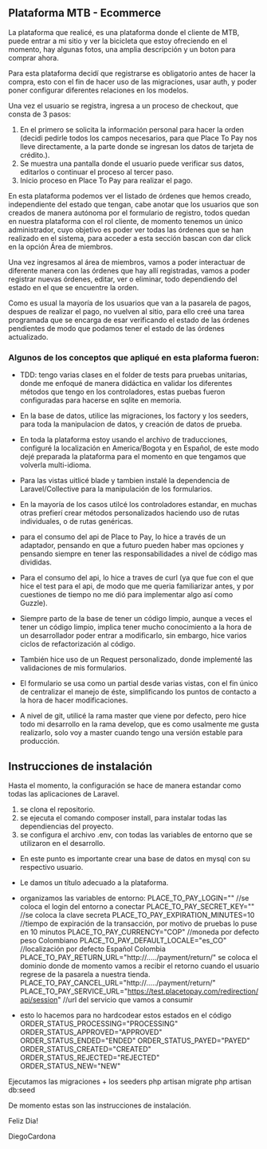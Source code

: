 ## Plataforma MTB - Ecommerce

La plataforma que realicé, es una plataforma donde el cliente de MTB, puede entrar a mi sitio y ver la bicicleta que estoy ofreciendo en el momento, hay algunas fotos, una amplia descripción y un boton para comprar ahora.

Para esta plataforma decidí que registrarse es obligatorio antes de hacer la compra, esto con el fin de hacer uso de las migraciones, usar auth, y poder poner configurar diferentes relaciones en los modelos.

Una vez el usuario se registra, ingresa a un proceso de checkout, que consta de 3 pasos:
1. En el primero se solicita la información personal para hacer la orden (decidi pedirle todos los campos necesarios, para que Place To Pay nos lleve directamente, a la parte donde se ingresan los datos de tarjeta de crédito.).
2. Se muestra una pantalla donde el usuario puede verificar sus datos, editarlos o continuar el proceso al tercer paso.
3. Inicio proceso en Place To Pay para realizar el pago.

En esta plataforma podemos ver el listado de órdenes que hemos creado, independiente del estado que tengan, cabe anotar que los usuarios que son creados de manera autónoma por el formulario de registro, todos quedan en nuestra plataforma con el rol cliente,  de momento tenemos un único administrador, cuyo objetivo es poder ver todas las órdenes que se han realizado en el sistema, para acceder a esta sección bascan con dar click en la opción Área de miembros.

Una vez ingresamos al área de miembros, vamos a poder interactuar de diferente manera con las órdenes que hay allí registradas, vamos a poder registrar nuevas órdenes, editar, ver o eliminar,  todo dependiendo del estado en el que se encuentre la orden.

Como es usual  la mayoría de los usuarios que van a la pasarela de pagos, despues de realizar el pago, no vuelven al sitio, para ello creé una tarea programada que se encarga de esar verificando el estado de las órdenes pendientes de modo que podamos tener el estado de las órdenes actualizado.


### Algunos de los conceptos que apliqué en esta plaforma fueron:

- TDD: tengo varias  clases en el folder de tests para pruebas unitarias, donde me enfoqué de manera didáctica en validar los diferentes métodos que tengo en los controladores, estas puebas fueron configuradas para hacerse en sqlite en memoria.

- En la base de datos, utilice las migraciones, los factory y los seeders, para toda la manipulacion de datos, y creación de datos de prueba.

- En toda la plataforma estoy usando el archivo de traducciones, configuré la localización en America/Bogota y en Español, de este modo dejé preparada la plataforma para el momento en que tengamos que volverla multi-idioma.

- Para las vistas uitlicé blade y tambien instalé la dependencia de Laravel/Collective para la manipulación de los formularios.

- En la mayoría de los casos utilcé los controladores estandar, en muchas otras prefierí crear métodos personalizados haciendo uso de rutas individuales, o de rutas genéricas.

- para el consumo del api de Place to Pay, lo hice a través de un adaptador, pensando en que a futuro pueden haber mas opciones y pensando siempre en tener las responsabilidades a nivel de código mas divididas.

- Para el consumo del api, lo hice a traves de curl (ya que fue con el que hice el test para el api, de modo que me queria familiarizar antes, y por cuestiones de tiempo no me dió para implementar algo así como Guzzle).

- Siempre parto de la base de tener un código limpio, aunque a veces el tener un código limpio, implica tener mucho conocimiento a la hora de un desarrollador poder entrar a modificarlo, sin embargo, hice varios ciclos de refactorización al código.

- También hice uso de un Request personalizado, donde implementé las validaciones de mis formularios.

- El formulario se usa como un partial desde varias vistas,  con el fin único de centralizar el manejo de éste, simplificando los puntos de contacto a la hora de hacer modificaciones.

- A nivel de git, utilicé la rama master que viene por defecto, pero hice todo mi desarrollo en la rama develop, que es como usalmente me gusta realizarlo, solo voy a master cuando tengo una versión estable para producción.

## Instrucciones de instalación

Hasta el momento, la configuración se hace de manera estandar como todas las aplicaciones de Laravel.

1. se clona el repositorio.
2. se ejecuta el comando composer install, para instalar todas las dependiencias del proyecto.
3. se configura el archivo .env, con todas las variables de entorno que se utilizaron en el desarrollo.
- En este punto es importante crear una base de datos en mysql con su respectivo usuario.
- Le damos un título adecuado a la plataforma.
- organizamos las variables de entorno:
PLACE_TO_PAY_LOGIN="" //se coloca el login del entorno a conectar
PLACE_TO_PAY_SECRET_KEY="" //se coloca la clave secreta
PLACE_TO_PAY_EXPIRATION_MINUTES=10 //tiempo de expiración de la transacción, por motivo de pruebas lo puse en 10 minutos
PLACE_TO_PAY_CURRENCY="COP" //moneda por defecto peso Colombiano
PLACE_TO_PAY_DEFAULT_LOCALE="es_CO" //localización por defecto Español Colombia
PLACE_TO_PAY_RETURN_URL="http://...../payment/return/" se coloca el dominio donde de momento vamos a recibir el retorno cuando el usuario regrese de la pasarela a nuestra tienda.
PLACE_TO_PAY_CANCEL_URL="http://...../payment/return/"
PLACE_TO_PAY_SERVICE_URL="https://test.placetopay.com/redirection/api/session" //url del servicio que vamos a consumir

- esto lo hacemos para no hardcodear estos estados en el código
ORDER_STATUS_PROCESSING="PROCESSING"
ORDER_STATUS_APPROVED="APPROVED"
ORDER_STATUS_ENDED="ENDED"
ORDER_STATUS_PAYED="PAYED"
ORDER_STATUS_CREATED="CREATED"
ORDER_STATUS_REJECTED="REJECTED"
ORDER_STATUS_NEW="NEW"

Ejecutamos las migraciones + los seeders 
php artisan migrate
php artisan db:seed

De momento estas son las instrucciones de instalación.

Feliz Dia!

DiegoCardona









